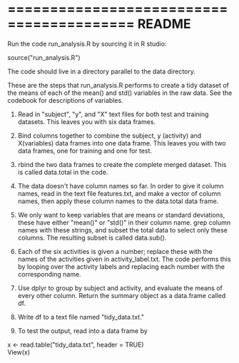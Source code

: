 =========================================
README
=========================================

Run the code run_analysis.R by sourcing it in R studio:

source("run_analysis.R")

The code should live in a directory parallel to the data directory.

These are the steps that run_analysis.R performs to create a tidy dataset of the means of each of the mean() and std() variables in the raw data.  See the codebook for descriptions of variables. 

1. Read in "subject", "y", and "X" text files for both test and training datasets.  This leaves you with six data frames. 

2. Bind columns together to combine the subject, y (activity) and X(variables) data frames into one data frame.  This leaves you with two data frames, one for training and one for test.

3. rbind the two data frames to create the complete merged dataset. This is called data.total in the code. 

4. The data doesn't have column names so far.  In order to give it column names, read in the text file features.txt, and make a vector of column names, then apply these column names to the data.total data frame.

5. We only want to keep variables that are means or standard deviations, these have either "mean()" or "std()" in their column name.  grep column names with these strings, and subset the total data to select only these columns. The resulting subset is called data.sub().

6. Each of the six activities is given a number; replace these with the names of the activities given in activity_label.txt.  The code performs this by looping over the activity labels and replacing each number with the corresponding name.  

7. Use dplyr to group by subject and activity, and evaluate the means of every other column. Return the summary object as a data.frame called df.

8. Write df to a text file named "tidy_data.txt."

9. To test the output, read into a data frame by

x <- read.table("tidy_data.txt", header = TRUE)  
View(x)





